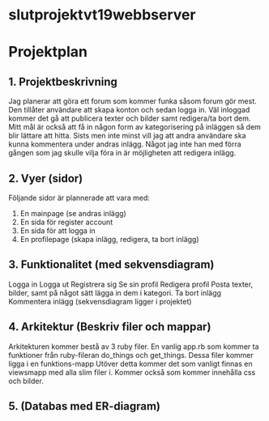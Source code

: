 # slutprojektvt19webbserver

# Projektplan

## 1. Projektbeskrivning

Jag planerar att göra ett forum som kommer funka såsom forum gör mest. Den tillåter användare att skapa konton och sedan logga in. Väl inloggad kommer det gå att publicera texter och bilder samt redigera/ta bort dem. Mitt mål är också att få in någon form av kategorisering på inläggen så dem blir lättare att hitta. Sists men inte minst vill jag att andra användare ska kunna kommentera under andras inlägg.
Något jag inte han med förra gången som jag skulle vilja föra in är möjligheten att redigera inlägg.
## 2. Vyer (sidor)
Följande sidor är plannerade att vara med:
1. En mainpage (se andras inlägg)
2. En sida för register account
3. En sida för att logga in
4. En profilepage (skapa inlägg, redigera, ta bort inlägg) 
## 3. Funktionalitet (med sekvensdiagram)
Logga in
Logga ut
Registrera sig 
Se sin profil
Redigera profil
Posta texter, bilder, samt på något sätt lägga in dem i kategori.
Ta bort inlägg
Kommentera inlägg
(sekvensdiagram ligger i projektet)
## 4. Arkitektur (Beskriv filer och mappar)
Arkitekturen kommer bestå av 3 ruby filer. En vanlig app.rb som kommer ta funktioner från ruby-fileran do_things och get_things. Dessa filer kommer ligga i en funktions-mapp Utöver detta kommer det som vanligt finnas en viewsmapp med alla slim filer i. Kommer också som kommer innehålla css och bilder.
## 5. (Databas med ER-diagram)


